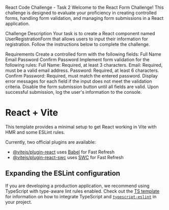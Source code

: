 React Code Challenge - Task 2
Welcome to the React Form Challenge! This challenge is designed to evaluate your proficiency in creating controlled forms, handling form validation, and managing form submissions in a React application.

Challenge Description
Your task is to create a React component named UserRegistrationForm that allows users to input their information for registration. Follow the instructions below to complete the challenge.

Requirements
Create a controlled form with the following fields:
Full Name
Email
Password
Confirm Password
Implement form validation for the following rules:
Full Name: Required, at least 3 characters.
Email: Required, must be a valid email address.
Password: Required, at least 6 characters.
Confirm Password: Required, must match the entered password.
Display error messages for each field if the input does not meet the validation criteria.
Disable the form submission button until all fields are valid.
Upon successful submission, log the user's information to the console.









# React + Vite

This template provides a minimal setup to get React working in Vite with HMR and some ESLint rules.

Currently, two official plugins are available:

- [@vitejs/plugin-react](https://github.com/vitejs/vite-plugin-react/blob/main/packages/plugin-react) uses [Babel](https://babeljs.io/) for Fast Refresh
- [@vitejs/plugin-react-swc](https://github.com/vitejs/vite-plugin-react/blob/main/packages/plugin-react-swc) uses [SWC](https://swc.rs/) for Fast Refresh

## Expanding the ESLint configuration

If you are developing a production application, we recommend using TypeScript with type-aware lint rules enabled. Check out the [TS template](https://github.com/vitejs/vite/tree/main/packages/create-vite/template-react-ts) for information on how to integrate TypeScript and [`typescript-eslint`](https://typescript-eslint.io) in your project.
